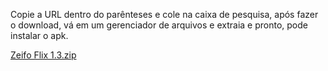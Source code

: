 Copie a URL dentro do parênteses e cole na caixa de pesquisa, após fazer o download, vá em um gerenciador de arquivos e extraia e pronto, pode instalar o apk.

[Zeifo Flix 1.3.zip](https://github.com/Zeifo/Zeifo.github.io/files/8237806/Zeifo.Flix.1.3.zip)
